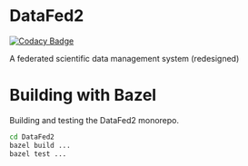 # DataFed2

[![Codacy Badge](https://api.codacy.com/project/badge/Grade/29d5a0d87d00482a8a434f1ba7d94d22)](https://app.codacy.com/gh/ORNL/DataFed2?utm_source=github.com&utm_medium=referral&utm_content=ORNL/DataFed2&utm_campaign=Badge_Grade_Settings)

A federated scientific data management system (redesigned)

# Building with Bazel

Building and testing the DataFed2 monorepo.

```Bash
cd DataFed2
bazel build ...
bazel test ...
```